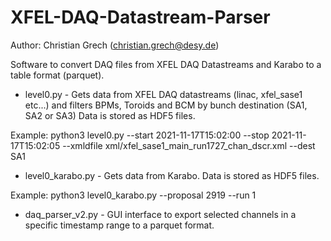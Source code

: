 # XFEL-DAQ-Datastream-Parser

Author: Christian Grech (christian.grech@desy.de)

Software to convert DAQ files from XFEL DAQ Datastreams and Karabo to a table format (parquet).

* level0.py - Gets data from XFEL DAQ datastreams (linac, xfel_sase1 etc...) and filters BPMs, Toroids and BCM by bunch destination (SA1, SA2 or SA3) Data is stored as HDF5 files.

Example:
python3 level0.py --start 2021-11-17T15:02:00 --stop 2021-11-17T15:02:05 --xmldfile xml/xfel_sase1_main_run1727_chan_dscr.xml --dest SA1

* level0_karabo.py - Gets data from Karabo. Data is stored as HDF5 files.

Example:
python3 level0_karabo.py --proposal 2919 --run 1

* daq_parser_v2.py - GUI interface to export selected channels in a specific timestamp range to a parquet format.
